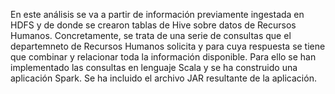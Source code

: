 En este análisis se va a partir de información previamente ingestada en HDFS y de donde se crearon tablas de Hive sobre datos de Recursos Humanos.
Concretamente, se trata de una serie de consultas que el departemneto de Recursos Humanos solicita  y para cuya respuesta se tiene que combinar y relacionar toda la información disponible.
Para ello se han implementado las consultas en lenguaje Scala y se ha construido una aplicación Spark.
Se ha incluido el archivo JAR resultante de la aplicación.


